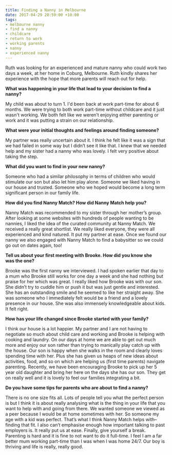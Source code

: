 ```yaml
---
title: Finding a Nanny in Melbourne
date: 2017-04-29 20:59:00 +10:00
tags:
- melbourne nanny
- find a nanny
- childcare
- return to work
- working parents
- nanny
- experienced nanny
---
```


Ruth was looking for an experienced and mature nanny who could work two days a week, at her home in Coburg, Melbourne. Ruth kindly shares her experience with the hope that more parents will reach out for help. 

**What was happening in your life that lead to your decision to find a nanny?**

My child was about to turn 1. I'd been back at work part-time for about 6 months. We were trying to both work part-time without childcare and it just wasn't working. We both felt like we weren’t enjoying either parenting or work and it was putting a strain on our relationship.

**What were your initial thoughts and feelings around finding someone?**

My partner was really uncertain about it. I think he felt like it was a sign that we had failed in some way but I didn’t see it like that. I knew that we needed help and my sister had a nanny who was lovely.
I felt very positive about taking the step.

**What did you want to find in your new nanny?**

Someone who had a similar philosophy in terms of children who would stimulate our son but also let him play alone. Someone we liked having in our house and trusted. Someone who we hoped would become a long term significant person in our family life.

**How did you find Nanny Match? How did Nanny Match help you?**

Nanny Match was recommended to my sister through her mother’s group. After looking at some websites with hundreds of people wanting to be nannies, I liked the idea of the curated community at Nanny Match. We received a really great shortlist. We really liked everyone, they were all experienced and kind natured. It put my partner at ease. Once we found our nanny we also engaged with Nanny Match to find a babysitter so we could go out on dates again, too! 

**Tell us about your first meeting with Brooke. How did you know she was the one?**

Brooke was the first nanny we interviewed. I had spoken earlier that day to a mum who Brooke still works for one day a week and she had nothing but praise for her which was great. I really liked how Brooke was with our son. She didn’t try to cuddle him or push it but was just gentle and interested. She has an outstanding smile and he seemed to like her straight away. She was someone who I immediately felt would be a friend and a lovely presence in our house. She was also immensely knowledgeable about kids. It felt right.

**How has your life changed since Brooke started with your family?**

I think our house is a lot happier. My partner and I are not having to negotiate so much about child care and working and Brooke is helping with cooking and laundry. On our days at home we are able to get out much more and enjoy our son rather than trying to manically play catch up with the house. Our son is happy when she walks in the room and clearly loves spending time with her. Plus she has given us heaps of new ideas about activities, food, and so on which are helping us (first time parents) navigate parenting. Recently, we have been encouraging Brooke to pick up her 5 year old daughter and bring her here on the days she has our son. They get on really well and it is lovely to feel our families integrating a bit.

**Do you have some tips for parents who are about to find a nanny?**

There is no one size fits all. Lots of people tell you what the perfect person is but I think it is about really analysing what is the thing in your life that you want to help with and going from there. We wanted someone we viewed as a peer because I would be at home sometimes with her. So someone my age with a kid was perfect. That’s what I think Nanny Match helps with–finding that fit. I also can’t emphasise enough how important talking to past employers is. It really put us at ease. Finally, give yourself a break. Parenting is hard and it is fine to not want to do it full-time. I feel I am a far better mum working part-time than I was when I was home 24/7. Our boy is thriving and life is really, really good.
